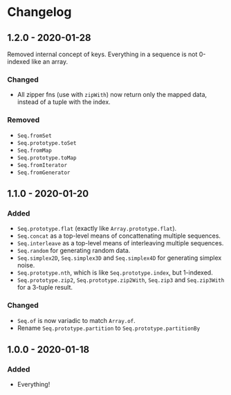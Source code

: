 # Changelog

## 1.2.0 - 2020-01-28

Removed internal concept of keys. Everything in a sequence is not 0-indexed like an array.

### Changed

- All zipper fns (use with `zipWith`) now return only the mapped data, instead of a tuple with the index.

### Removed

- `Seq.fromSet`
- `Seq.prototype.toSet`
- `Seq.fromMap`
- `Seq.prototype.toMap`
- `Seq.fromIterator`
- `Seq.fromGenerator`

## 1.1.0 - 2020-01-20

### Added

- `Seq.prototype.flat` (exactly like `Array.prototype.flat`).
- `Seq.concat` as a top-level means of concattenating multiple sequences.
- `Seq.interleave` as a top-level means of interleaving multiple sequences.
- `Seq.random` for generating random data.
- `Seq.simplex2D`, `Seq.simplex3D` and `Seq.simplex4D` for generating simplex noise.
- `Seq.prototype.nth`, which is like `Seq.prototype.index`, but 1-indexed.
- `Seq.prototype.zip2`, `Seq.prototype.zip2With`, `Seq.zip3` and `Seq.zip3With` for a 3-tuple result.

### Changed

- `Seq.of` is now variadic to match `Array.of`.
- Rename `Seq.prototype.partition` to `Seq.prototype.partitionBy`

## 1.0.0 - 2020-01-18

### Added

- Everything!
